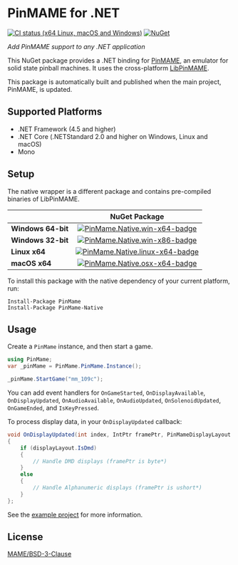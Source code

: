 # PinMAME for .NET

[![CI status (x64 Linux, macOS and Windows)](https://github.com/VisualPinball/pinmame-dotnet/actions/workflows/build.yml/badge.svg?branch=master)](https://github.com/VisualPinball/pinmame-dotnet/actions) 
[![NuGet](https://img.shields.io/nuget/vpre/PinMame.svg)](https://www.nuget.org/packages/PinMame)

*Add PinMAME support to any .NET application*

This NuGet package provides a .NET binding for [PinMAME](https://github.com/vpinball/pinmame),
an emulator for solid state pinball machines. It uses the cross-platform [LibPinMAME](https://github.com/vpinball/pinmame/tree/master/src/libpinmame).

This package is automatically built and published when the main project, PinMAME, is updated.

## Supported Platforms

- .NET Framework (4.5 and higher)
- .NET Core (.NETStandard 2.0 and higher on Windows, Linux and macOS)
- Mono

## Setup

The native wrapper is a different package and contains pre-compiled binaries of LibPinMAME.

|                       | NuGet Package                                                       |
|-----------------------|:-------------------------------------------------------------------:|
| **Windows 64-bit**    | [![PinMame.Native.win-x64-badge]][PinMame.Native.win-x64-nuget]     |
| **Windows 32-bit**    | [![PinMame.Native.win-x86-badge]][PinMame.Native.win-x86-nuget]     |
| **Linux x64**         | [![PinMame.Native.linux-x64-badge]][PinMame.Native.linux-x64-nuget] |
| **macOS x64**         | [![PinMame.Native.osx-x64-badge]][PinMame.Native.osx-x64-nuget]     |

[PinMame.Native.win-x64-badge]: https://img.shields.io/nuget/vpre/PinMame.Native.win-x64.svg
[PinMame.Native.win-x64-nuget]: https://www.nuget.org/packages/PinMame.Native.win-x64
[PinMame.Native.win-x86-badge]: https://img.shields.io/nuget/vpre/PinMame.Native.win-x86.svg
[PinMame.Native.win-x86-nuget]: https://www.nuget.org/packages/PinMame.Native.win-x86
[PinMame.Native.linux-x64-badge]: https://img.shields.io/nuget/vpre/PinMame.Native.linux-x64.svg
[PinMame.Native.linux-x64-nuget]: https://www.nuget.org/packages/PinMame.Native.linux-x64
[PinMame.Native.osx-x64-badge]: https://img.shields.io/nuget/vpre/PinMame.Native.osx-x64.svg
[PinMame.Native.osx-x64-nuget]: https://www.nuget.org/packages/PinMame.Native.osx-x64

To install this package with the native dependency of your current platform, run:

```
Install-Package PinMame
Install-Package PinMame-Native
```

## Usage

Create a `PinMame` instance, and then start a game. 

```cs
using PinMame;
var _pinMame = PinMame.PinMame.Instance();

_pinMame.StartGame("mm_109c");
```

You can add event handlers for `OnGameStarted`, `OnDisplayAvailable`, `OnDisplayUpdated`, `OnAudioAvailable`, `OnAudioUpdated`, `OnSolenoidUpdated`, `OnGameEnded`, and `IsKeyPressed`.

To process display data, in your `OnDisplayUpdated` callback:

```cs
void OnDisplayUpdated(int index, IntPtr framePtr, PinMameDisplayLayout displayLayout) 
{
    if (displayLayout.IsDmd)
    {
        // Handle DMD displays (framePtr is byte*)
    }
    else
    {
        // Handle Alphanumeric displays (framePtr is ushort*)
    }
};
```

See the [example project](https://github.com/VisualPinball/pinmame-dotnet/blob/master/src/PinMame.Example/Example.cs) for more information.

## License

[MAME/BSD-3-Clause](LICENSE.txt)
